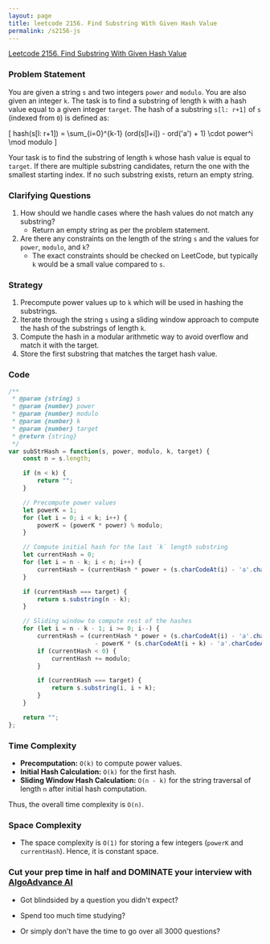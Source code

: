 ```yaml
---
layout: page
title: leetcode 2156. Find Substring With Given Hash Value
permalink: /s2156-js
---
```

[Leetcode 2156. Find Substring With Given Hash Value](https://algoadvance.github.io/algoadvance/l2156)
### Problem Statement

You are given a string `s` and two integers `power` and `modulo`. You are also given an integer `k`. The task is to find a substring of length `k` with a hash value equal to a given integer `target`. The hash of a substring `s[l: r+1]` of `s` (indexed from `0`) is defined as:

\[ hash(s[l: r+1]) = \sum_{i=0}^{k-1} (ord(s[l+i]) - ord('a') + 1) \cdot power^i \mod modulo \]

Your task is to find the substring of length `k` whose hash value is equal to `target`. If there are multiple substring candidates, return the one with the smallest starting index. If no such substring exists, return an empty string.

### Clarifying Questions
1. How should we handle cases where the hash values do not match any substring?
    - Return an empty string as per the problem statement.
2. Are there any constraints on the length of the string `s` and the values for `power`, `modulo`, and `k`?
    - The exact constraints should be checked on LeetCode, but typically `k` would be a small value compared to `s`.

### Strategy
1. Precompute power values up to `k` which will be used in hashing the substrings.
2. Iterate through the string `s` using a sliding window approach to compute the hash of the substrings of length `k`.
3. Compute the hash in a modular arithmetic way to avoid overflow and match it with the target.
4. Store the first substring that matches the target hash value.

### Code

```javascript
/**
 * @param {string} s
 * @param {number} power
 * @param {number} modulo
 * @param {number} k
 * @param {number} target
 * @return {string}
 */
var subStrHash = function(s, power, modulo, k, target) {
    const n = s.length;

    if (n < k) {
        return "";
    }

    // Precompute power values
    let powerK = 1;
    for (let i = 0; i < k; i++) {
        powerK = (powerK * power) % modulo;
    }

    // Compute initial hash for the last `k` length substring
    let currentHash = 0;
    for (let i = n - k; i < n; i++) {
        currentHash = (currentHash * power + (s.charCodeAt(i) - 'a'.charCodeAt(0) + 1)) % modulo;
    }

    if (currentHash === target) {
        return s.substring(n - k);
    }

    // Sliding window to compute rest of the hashes
    for (let i = n - k - 1; i >= 0; i--) {
        currentHash = (currentHash * power + (s.charCodeAt(i) - 'a'.charCodeAt(0) + 1)
                        - powerK * (s.charCodeAt(i + k) - 'a'.charCodeAt(0) + 1)) % modulo;
        if (currentHash < 0) {
            currentHash += modulo;
        }

        if (currentHash === target) {
            return s.substring(i, i + k);
        }
    }

    return "";
};
```

### Time Complexity
- **Precomputation:** `O(k)` to compute power values.
- **Initial Hash Calculation:** `O(k)` for the first hash.
- **Sliding Window Hash Calculation:** `O(n - k)` for the string traversal of length `n` after initial hash computation.
 
Thus, the overall time complexity is `O(n)`.

### Space Complexity
- The space complexity is `O(1)` for storing a few integers (`powerK` and `currentHash`). Hence, it is constant space.


### Cut your prep time in half and DOMINATE your interview with [AlgoAdvance AI](https://algoAdvance.com)

- Got blindsided by a question you didn't expect?

- Spend too much time studying?

- Or simply don't have the time to go over all 3000 questions?

